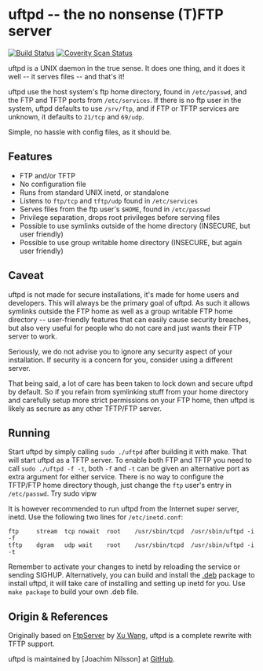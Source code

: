 uftpd -- the no nonsense (T)FTP server
======================================
[![Build Status](https://travis-ci.org/troglobit/uftpd.png?branch=master)](https://travis-ci.org/troglobit/uftpd)
[![Coverity Scan Status](https://scan.coverity.com/projects/2947/badge.svg)](https://scan.coverity.com/projects/2947)

uftpd is a UNIX daemon in the true sense.  It does one thing, and it
does it well -- it serves files -- and that's it!

uftpd use the host system's ftp home directory, found in `/etc/passwd`,
and the FTP and TFTP ports from `/etc/services`.  If there is no ftp
user in the system, uftpd defaults to use `/srv/ftp`, and if FTP or TFTP
services are unknown, it defaults to `21/tcp` and `69/udp`.

Simple, no hassle with config files, as it should be.


Features
--------

  * FTP and/or TFTP
  * No configuration file
  * Runs from standard UNIX inetd, or standalone
  * Listens to `ftp/tcp` and `tftp/udp` found in `/etc/services`
  * Serves files from the ftp user's `$HOME`, found in `/etc/passwd`
  * Privilege separation, drops root privileges before serving files
  * Possible to use symlinks outside of the home directory (INSECURE,
    but user friendly)
  * Possible to use group writable home directory (INSECURE, but again
    user friendly)


Caveat
------

uftpd is not made for secure installations, it's made for home users and
developers.  This will always be the primary goal of uftpd.  As such it
allows symlinks outside the FTP home as well as a group writable FTP
home directory -- user-friendly features that can easily cause security
breaches, but also very useful for people who do not care and just wants
their FTP server to work.

Seriously, we do not advise you to ignore any security aspect of your
installation.  If security is a concern for you, consider using a
different server.

That being said, a lot of care has been taken to lock down and secure
uftpd by default.  So if you refain from symlinking stuff from your home
directory and carefully setup more strict permissions on your FTP home,
then uftpd is likely as secrure as any other TFTP/FTP server.


Running
-------

Start uftpd by simply calling `sudo ./uftpd` after building it with
make.  That will start uftpd as a TFTP server.  To enable both FTP and
TFTP you need to call `sudo ./uftpd -f -t`, both `-f` and `-t` can be
given an alternative port as extra argument for either service.  There
is no way to configure the TFTP/FTP home directory though, just change
the `ftp` user's entry in `/etc/passwd`.  Try <kdb>sudo vipw</kbd>

It is however recommended to run uftpd from the Internet super server,
inetd.  Use the following two lines for `/etc/inetd.conf`:

    ftp		stream	tcp	nowait	root	/usr/sbin/tcpd	/usr/sbin/uftpd -i -f
    tftp	dgram	udp	wait	root	/usr/sbin/tcpd	/usr/sbin/uftpd -i -t

Remember to activate your changes to inetd by reloading the service or
sending SIGHUP.  Alternatively, you can build and install the [.deb]
package to install uftpd, it will take care of installing and setting up
inetd for you.  Use `make package` to build your own .deb file.


Origin & References
-------------------

Originally based on [FtpServer] by [Xu Wang], uftpd is a complete
rewrite with TFTP support.

uftpd is maintained by [Joachim Nilsson] at [GitHub].

[.deb]:      http://ftp.troglobit.com/uftpd/uftpd_1.7-1_amd64.deb
[Xu Wang]:   https://github.com/xu-wang11/
[FtpServer]: https://github.com/xu-wang11/FtpServer
[GitHub]:    https://github.com/troglobit/uftpd
